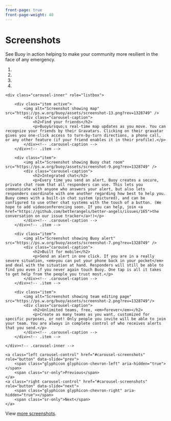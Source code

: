 ```yaml
---
front-page: true
front-page-weight: 40
---
```


# Screenshots

See Buoy in action helping to make your community more resilient in the face of any emergency.

<div id="carousel-screenshots" class="carousel slide" data-ride="carousel" data-interval="20000">
    <ol class="carousel-indicators">
        <li data-target="#carousel-screenshots" data-slide-to="0" class="active"></li>
        <li data-target="#carousel-screenshots" data-slide-to="1"></li>
        <li data-target="#carousel-screenshots" data-slide-to="2"></li>
        <li data-target="#carousel-screenshots" data-slide-to="3"></li>
    </ol>

    <div class="carousel-inner" role="listbox">

        <div class="item active">
            <img alt="Screenshot showing map" src="https://ps.w.org/buoy/assets/screenshot-13.png?rev=1328749" />
            <div class="carousel-caption">
                <h2>Find your friends</h2>
                <p>Buoy&rsquo;s real-time map updates as you move. You can recognize your friends by their Gravatars. Clicking on their gravatar gives you one-click access to turn-by-turn directions, a phone call, or any other feature (if your friend enables it in their profile).</p>
            </div><!-- .carousel-caption -->
        </div><!-- .item -->

        <div class="item">
            <img alt="Screenshot showing Buoy chat room" src="https://ps.w.org/buoy/assets/screenshot-9.png?rev=1328749" />
            <div class="carousel-caption">
                <h2>Integrated chat</h2>
                <p>Every time you send an alert, Buoy creates a secure, private chat room that all responders can use. This lets you communicate with anyone who answers your alert, but also lets responders coordinate with one another regarding how best to help you. Buoy comes with a built-in chat system (pictured), and can be configured to use other chat systems with the touch of a button. (We hope to add videoconferencing soon. If you can help, join <a href="https://github.com/betterangels/better-angels/issues/165">the conversation on our issue tracker</a>!)</p>
            </div><!-- .carousel-caption -->
        </div><!-- .item -->

        <div class="item">
            <img alt="Screenshot showing Buoy alert" src="https://ps.w.org/buoy/assets/screenshot-7.png?rev=1328749" />
            <div class="carousel-caption">
                <h2>Built for mobile</h2>
                <p>Send an alert in one click. If you are in a really severe situation, <em>you can put your phone back in your pocket</em> and deal with the situation at hand. Responders will still be able to find you even if you never again touch Buoy. One tap is all it takes to get help from the people you trust most.</p>
            </div><!-- .carousel-caption -->
        </div><!-- .item -->

        <div class="item">
            <img alt="Screenshot showing team editing page" src="https://ps.w.org/buoy/assets/screenshot-2.png?rev=1328749"/>
            <div class="carousel-caption">
                <h2>Unlimited teams, free, <em>forever</em></h2>
                <p>Create as many teams as you want, customized for specific purposes, or not! Only people you invite will be able to join your team. You are always in complete control of who receives alerts that you send.</p>
            </div><!-- .carousel-caption -->
        </div><!-- .item -->

    </div><!-- .carousel-inner -->

    <a class="left carousel-control" href="#carousel-screenshots" role="button" data-slide="prev">
        <span class="glyphicon glyphicon-chevron-left" aria-hidden="true"></span>
        <span class="sr-only">Previous</span>
    </a>
    <a class="right carousel-control" href="#carousel-screenshots" role="button" data-slide="next">
        <span class="glyphicon glyphicon-chevron-right" aria-hidden="true"></span>
        <span class="sr-only">Next</span>
    </a>

</div><!-- #carousel-screenshots -->

<p>View <a href="https://wordpress.org/plugins/buoy/screenshots/">more screenshots</a>.</p>

